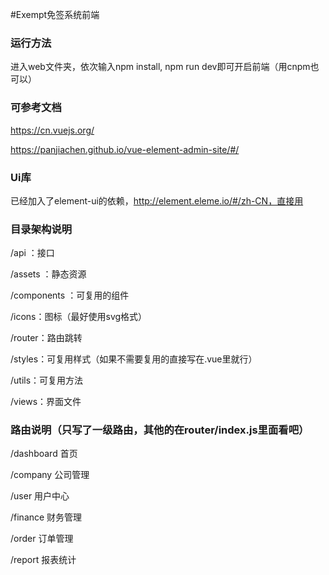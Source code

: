 #Exempt免签系统前端
### 运行方法

进入web文件夹，依次输入npm install, npm run dev即可开启前端（用cnpm也可以）



### 可参考文档

https://cn.vuejs.org/

https://panjiachen.github.io/vue-element-admin-site/#/

### Ui库

已经加入了element-ui的依赖，http://element.eleme.io/#/zh-CN，直接用



### 目录架构说明

/api	：接口

/assets ：静态资源

/components ：可复用的组件

/icons：图标（最好使用svg格式）

/router：路由跳转

/styles：可复用样式（如果不需要复用的直接写在.vue里就行）

/utils：可复用方法

/views：界面文件



### 路由说明（只写了一级路由，其他的在router/index.js里面看吧）

/dashboard 首页

/company 公司管理

/user 用户中心

/finance 财务管理

/order 订单管理

/report 报表统计



